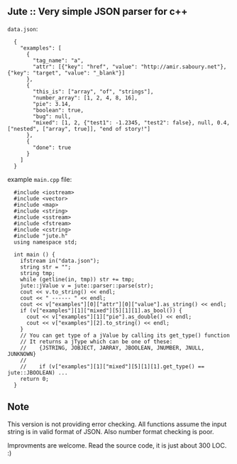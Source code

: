 Jute :: Very simple JSON parser for c++
---------
  
`data.json`:

	  {
	    "examples": [
	      {
	        "tag_name": "a",
	        "attr": [{"key": "href", "value": "http://amir.saboury.net"}, {"key": "target", "value": "_blank"}]
	      },
	      {
	        "this_is": ["array", "of", "strings"],
	        "number_array": [1, 2, 4, 8, 16],
	        "pie": 3.14,
	        "boolean": true,
	        "bug": null,
	        "mixed": [1, 2, {"test1": -1.2345, "test2": false}, null, 0.4, ["nested", ["array", true]], "end of story!"]
	      },
	      {
	        "done": true
	      }
	    ]
	  }

example `main.cpp` file:

	  #include <iostream>
	  #include <vector>
	  #include <map>
	  #include <string>
	  #include <sstream>
	  #include <fstream>
	  #include <cstring>
	  #include "jute.h"
	  using namespace std;

	  int main () {
	    ifstream in("data.json");
	    string str = "";
	    string tmp;
	    while (getline(in, tmp)) str += tmp;
	    jute::jValue v = jute::parser::parse(str);
	    cout << v.to_string() << endl;
	    cout << " ------ " << endl;
	    cout << v["examples"][0]["attr"][0]["value"].as_string() << endl;
	    if (v["examples"][1]["mixed"][5][1][1].as_bool()) {
	      cout << v["examples"][1]["pie"].as_double() << endl;
	      cout << v["examples"][2].to_string() << endl;
	    }
	    // You can get type of a jValue by calling its get_type() function
	    // It returns a jType which can be one of these: 
	    //    {JSTRING, JOBJECT, JARRAY, JBOOLEAN, JNUMBER, JNULL, JUNKNOWN}
	    //
	    //    if (v["examples"][1]["mixed"][5][1][1].get_type() == jute::JBOOLEAN) ...
	    return 0;
	  }

Note
----

This version is not providing error checking. All functions assume the input string is in valid format of JSON. Also number format checking is poor.

Improvments are welcome. Read the source code, it is just about 300 LOC. :)

